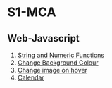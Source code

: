 # S1-MCA
## Web-Javascript
1. [String and Numeric Functions](Web%20Programming/predifinedfns.html)
2. [Change Background Colour](Web%20Programming/backgroundcolor.html)
3. [Change image on hover](Web%20Programming/changeimage.html)
4. [Calendar](Web%20Programming/calendar.html)



